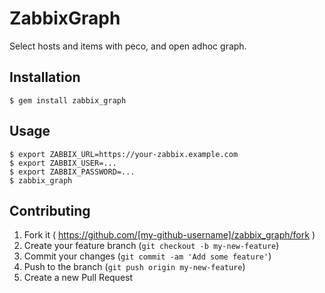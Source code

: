 # ZabbixGraph

Select hosts and items with peco, and open adhoc graph.

## Installation

    $ gem install zabbix_graph

## Usage

```
$ export ZABBIX_URL=https://your-zabbix.example.com
$ export ZABBIX_USER=...
$ export ZABBIX_PASSWORD=...
$ zabbix_graph
```

## Contributing

1. Fork it ( https://github.com/[my-github-username]/zabbix_graph/fork )
2. Create your feature branch (`git checkout -b my-new-feature`)
3. Commit your changes (`git commit -am 'Add some feature'`)
4. Push to the branch (`git push origin my-new-feature`)
5. Create a new Pull Request
